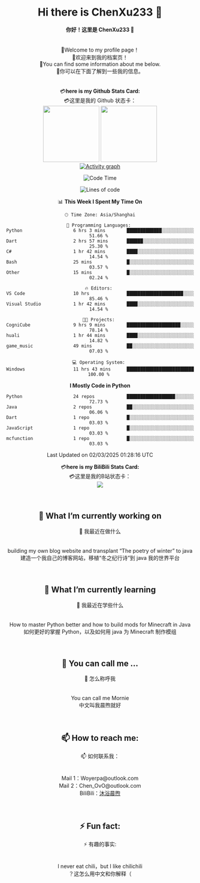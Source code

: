 <div align="center"> <h1><b>Hi there is ChenXu233 👋 </b></h1> </div>
<div align="center"> <b>你好！这里是 ChenXu233 👋 </b></div>
<br> </br>

<div align="center"> 📃Welcome to my profile page！ </div>
<div align="center"> 📃欢迎来到我的档案页！ </div>
<div align="center"> 📖You can find some information about me below. </div>
<div align="center"> 📖你可以在下面了解到一些我的信息。 </div>
<br> </br>

<div align="center"> 💳<b>here is my Github Stats Card: </b></div>
<div align="center"> 💳这里是我的 Github 状态卡： </div>
<div align="center"> <img height="150px" src="https://github-readme-stats.vercel.app/api?username=ChenXu233&hide_title=true&hide_border=true&show_icons=trueline_height=21&text_color=000&icon_color=000&bg_color=0,4dfcff,c2e9fb,a1c4fd&theme=graywhite" /> <img height="150px" src="https://github-readme-stats.vercel.app/api/top-langs/?username=ChenXu233&hide_title=false&hide_border=true&layout=compact&langs_count=6&text_color=000&icon_color=fff&bg_color=0,a1c4fd,c2e9fb,4dfcff&theme=graywhite" /> </div>
<div align="center">
  <a href="https://github.com/ashutosh00710/github-readme-activity-graph">
    <img src="https://github-readme-activity-graph.vercel.app/graph?username=ChenXu233&theme=xcode&hide_border=true" alt="Activity graph">
</a>
</div>

<div align="center">
 
<!--START_SECTION:waka-->
![Code Time](http://img.shields.io/badge/Code%20Time-170%20hrs%2039%20mins-blue)

![Lines of code](https://img.shields.io/badge/From%20Hello%20World%20I%27ve%20Written-232.4%20thousand%20lines%20of%20code-blue)

📊 **This Week I Spent My Time On** 

```text
🕑︎ Time Zone: Asia/Shanghai

💬 Programming Languages: 
Python                   6 hrs 3 mins        █████████████░░░░░░░░░░░░   51.66 % 
Dart                     2 hrs 57 mins       ██████░░░░░░░░░░░░░░░░░░░   25.30 % 
C#                       1 hr 42 mins        ████░░░░░░░░░░░░░░░░░░░░░   14.54 % 
Bash                     25 mins             █░░░░░░░░░░░░░░░░░░░░░░░░   03.57 % 
Other                    15 mins             █░░░░░░░░░░░░░░░░░░░░░░░░   02.24 % 

🔥 Editors: 
VS Code                  10 hrs              █████████████████████░░░░   85.46 % 
Visual Studio            1 hr 42 mins        ████░░░░░░░░░░░░░░░░░░░░░   14.54 % 

🐱‍💻 Projects: 
CogniCube                9 hrs 9 mins        ████████████████████░░░░░   78.14 % 
huali                    1 hr 44 mins        ████░░░░░░░░░░░░░░░░░░░░░   14.82 % 
game_music               49 mins             ██░░░░░░░░░░░░░░░░░░░░░░░   07.03 % 

💻 Operating System: 
Windows                  11 hrs 43 mins      █████████████████████████   100.00 % 
```

**I Mostly Code in Python** 

```text
Python                   24 repos            ██████████████████░░░░░░░   72.73 % 
Java                     2 repos             ██░░░░░░░░░░░░░░░░░░░░░░░   06.06 % 
Dart                     1 repo              █░░░░░░░░░░░░░░░░░░░░░░░░   03.03 % 
JavaScript               1 repo              █░░░░░░░░░░░░░░░░░░░░░░░░   03.03 % 
mcfunction               1 repo              █░░░░░░░░░░░░░░░░░░░░░░░░   03.03 % 
```




 Last Updated on 02/03/2025 01:28:16 UTC
<!--END_SECTION:waka-->
</div>

<div align="center"> 💳<b>here is my BiliBili Stats Card: </b></div>
<div align="center"> 💳这里是我的B站状态卡： </div>
<div align="center"> <img src="https://stats.justsong.cn/api/bilibili/?id=382043394&theme=prussian" /> </div>
<br> </br>

<div align="center"> <h2> 🔭 What I’m currently working on  </h2> </div>
<div align="center"> 🔭 我最近在做什么 </div>
<br> </br>
<div align="center"> building my own blog website and transplant “The poetry of winter” to java</div>
<div align="center"> 建造一个我自己的博客网站，移植“冬之纪行诗”到 java 我的世界平台 </s> </div>
<br> </br>

<div align="center"> <h2> 🌱 What I’m currently learning </h2> </div>
<div align="center"> 🌱 我最近在学些什么 </div>
<br> </br>
<div align="center"> How to master Python better and how to build mods for Minecraft in Java </div>
<div align="center"> 如何更好的掌握 Python，以及如何用 java 为 Minecraft 制作模组 </div>
<br> </br>
<div align="center"> <h2> 💬 You can call me …  </h2> </div>
<div align="center"> 💬 怎么称呼我 </div>
<br> </br>
<div align="center"> You can call me Mornie </div>
<div align="center"> 中文叫我晨煦就好 </div>
<br> </br>
<!-- <div align="center"> <h2> 😄 Pronouns:  </h2> </div>
<div align="center"> 😄 代词 </div>
<br> </br>
<div align="center"> they/them </div>
<div align="center"> 中文中可以使用：ta </div>
<div align="center"> （注：中文由于没有多性别指向的词，但有 "ta" 这种网络语言用于指代性别未知的人） </div>
<div align="center"> after a lifetime of being at war with my gender l've decided to embrace myself for who l am, inside and out... --Sam Smith </div>
<div align="center"> 在与自己的性别斗争了一辈子之后，我决定从内到外地接受真实的自己。 --Sam Smith </div>
<br> </br> -->

<div align="center"> <h2> 📫 How to reach me:  </h2> </div>
<div align="center"> 📫 如何联系我： </div>
<br> </br>
<div align="center"> Mail 1：Woyerpa@outlook.com </div>
<div align="center"> Mail 2：Chen_OvO@outlook.com </div>
<div align="center"> BiliBili：<a href="https://space.bilibili.com/382043394/">沐浴晨煦</a> </div>
<br> </br>

<div align="center"> <h2> ⚡ Fun fact:  </h2> </div>
<div align="center"> ⚡ 有趣的事实: </div>
<br> </br>
<div align="center"> I never eat chili，but I like chilichili </div>
<div align="center"> ？这怎么用中文和你解释（ </div>
<!--
**ChenXu233/ChenXu233** is a ✨ _special_ ✨ repository because its `README.md` (this file) appears on your GitHub profile.

Here are some ideas to get you started:

- 🔭 I’m currently working on ...
- 🌱 I’m currently learning ...
- 👯 I’m looking to collaborate on ...
- 🤔 I’m looking for help with ...
- 💬 Ask me about ...
- 📫 How to reach me: ...
- 😄 Pronouns: ...
- ⚡ Fun fact: ...


<div align="center"> <h2> ⚡ Fun fact:  </h2> </div>
<div align="center"> ⚡ 有趣的事实: </div>
<br> </br>
<div align="center">  </div>
-->
